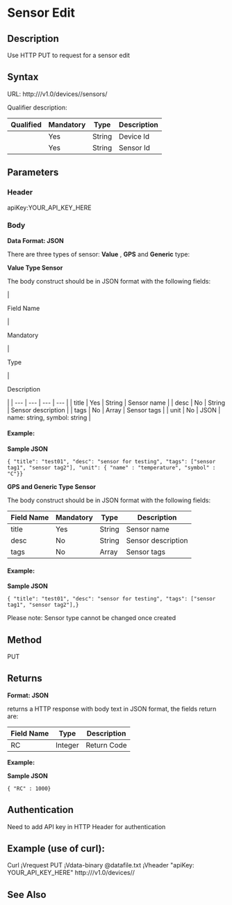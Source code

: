 # Sensor Edit

## Description

Use HTTP PUT to request for a sensor edit

## Syntax

URL: http:///v1.0/devices//sensors/

Qualifier description:

| Qualified | Mandatory | Type | Description |
| --- | --- | --- | --- |
|  | Yes | String | Device Id |
|  | Yes | String | Sensor Id |

## Parameters

### Header

apiKey:YOUR\_API\_KEY\_HERE

### Body

**Data Format: JSON**

There are three types of sensor: **Value** , **GPS** and **Generic** type:

**Value Type Sensor**

The body construct should be in JSON format with the following fields:

|

Field Name

 |

Mandatory

 |

Type

 |

Description

 |
| --- | --- | --- | --- |
| title | Yes | String | Sensor name |
| desc | No | String | Sensor description |
| tags | No | Array | Sensor tags |
| unit | No | JSON | name: string, symbol: string |

#### Example:

**Sample JSON**

```
{ "title": "test01", "desc": "sensor for testing", "tags": ["sensor tag1", "sensor tag2"], "unit": { "name" : "temperature", "symbol" : "C"}}
```

**GPS and Generic Type Sensor**

The body construct should be in JSON format with the following fields:

| Field Name | Mandatory | Type | Description |
| --- | --- | --- | --- |
| title | Yes | String | Sensor name |
| desc | No | String | Sensor description |
| tags | No | Array | Sensor tags |

#### Example:

**Sample JSON**

```
{ "title": "test01", "desc": "sensor for testing", "tags": ["sensor tag1", "sensor tag2"],}
```

Please note: Sensor type cannot be changed once created

## Method

PUT

## Returns

**Format: JSON**

returns a HTTP response with body text in JSON format, the fields return are:

| Field Name |Type | Description |
| --- | --- | --- |
| RC | Integer | Return Code |

**Example:**

**Sample JSON**

```
{ "RC" : 1000}
```

## Authentication

Need to add API key in HTTP Header for authentication

## Example (use of curl):

Curl ¡Vrequest PUT ¡Vdata-binary @datafile.txt ¡Vheader "apiKey: YOUR\_API\_KEY\_HERE" http:///v1.0/devices//

## See Also

